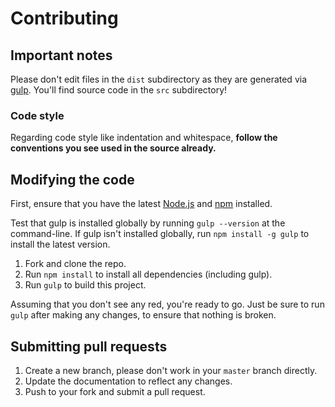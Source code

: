 # Contributing

## Important notes
Please don't edit files in the `dist` subdirectory as they are generated via [gulp](https://github.com/gulpjs/gulp). You'll find source code in the `src` subdirectory!

### Code style
Regarding code style like indentation and whitespace, **follow the conventions you see used in the source already.**

## Modifying the code
First, ensure that you have the latest [Node.js](http://nodejs.org/) and [npm](http://npmjs.org/) installed.

Test that gulp is installed globally by running `gulp --version` at the command-line.  If gulp isn't installed globally, run `npm install -g gulp` to install the latest version.

1. Fork and clone the repo.
1. Run `npm install` to install all dependencies (including gulp).
1. Run `gulp` to build this project.

Assuming that you don't see any red, you're ready to go. Just be sure to run `gulp` after making any changes, to ensure that nothing is broken.

## Submitting pull requests

1. Create a new branch, please don't work in your `master` branch directly.
1. Update the documentation to reflect any changes.
1. Push to your fork and submit a pull request.
